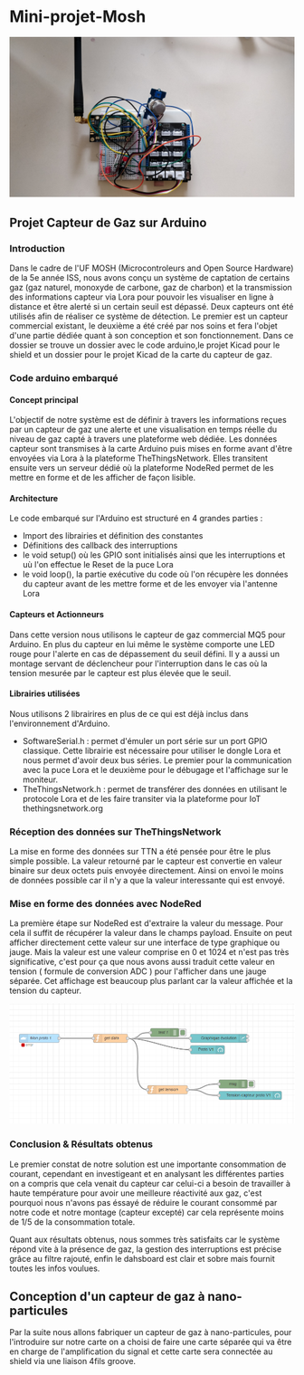 # Mini-projet-Mosh

![Notre système de détection de gaz sur Arduino](https://github.com/AxelBayle/Mini-projet-Mosh/blob/developpement/IMG/IMG_20181108_141341.jpg)

## Projet Capteur de Gaz sur Arduino
### Introduction
Dans le cadre de l'UF MOSH (Microcontroleurs and Open Source Hardware) de la 5e année ISS, nous avons conçu un système de captation de certains gaz (gaz naturel, monoxyde de carbone, gaz de charbon) et la transmission des informations capteur via Lora pour pouvoir les visualiser en ligne à distance et être alerté si un certain seuil est dépassé. Deux capteurs ont été utilisés afin de réaliser ce système de détection. Le premier est un capteur commercial existant, le deuxième a été créé par nos soins et fera l'objet d'une partie dédiée quant à son conception et son fonctionnement.
Dans ce dossier se trouve un dossier avec le code arduino,le projet Kicad pour le shield et un dossier pour le projet Kicad de la carte du capteur de gaz.

### Code arduino embarqué
#### Concept principal
L'objectif de notre système est de définir à travers les informations reçues par un capteur de gaz une alerte et une visualisation en temps réelle du niveau de gaz capté à travers une plateforme web dédiée. Les données capteur sont transmises à la carte Arduino puis mises en forme avant d'être envoyées via Lora à la plateforme TheThingsNetwork. Elles transitent ensuite vers un serveur dédié où la plateforme NodeRed permet de les mettre en forme et de les afficher de façon lisible.

#### Architecture
Le code embarqué sur l'Arduino est structuré en 4 grandes parties :
* Import des librairies et définition des constantes
* Définitions des callback des interruptions
* le void setup() où les GPIO sont initialisés ainsi que les interruptions et uù l'on effectue le Reset de la puce Lora
* le void loop(), la partie exécutive du code où l'on récupère les données du capteur avant de les mettre forme et de les envoyer via l'antenne Lora

#### Capteurs et Actionneurs
Dans cette version nous utilisons le capteur de gaz commercial MQ5 pour Arduino. En plus du capteur en lui même le système comporte une LED rouge pour l'alerte en cas de dépassement du seuil défini. Il y a aussi un montage servant de déclencheur pour l'interruption dans le cas où la tension mesurée par le capteur est plus élevée que le seuil.

#### Librairies utilisées
Nous utilisons 2 librairires en plus de ce qui est déjà inclus dans l'environnement d'Arduino.
* SoftwareSerial.h : permet d'émuler un port série sur un port  GPIO classique. Cette librairie est nécessaire pour utiliser le dongle Lora et nous permet d'avoir deux bus séries. Le premier pour la communication avec la puce Lora et le deuxième pour le débugage et l'affichage sur le moniteur.
* TheThingsNetwork.h : permet de transférer des données en utilisant le protocole Lora et de les faire transiter via la plateforme pour IoT thethingsnetwork.org

### Réception des données sur TheThingsNetwork
La mise en forme des données sur TTN a été pensée pour être le plus simple possible. La valeur retourné par le capteur est convertie en valeur binaire sur deux octets puis envoyée directement. Ainsi on envoi le moins de données possible car il n'y a que la valeur interessante qui est envoyé.

### Mise en forme des données avec NodeRed
La première étape sur NodeRed est d'extraire la valeur du message. Pour cela il suffit de récupérer la valeur dans le champs payload. Ensuite on peut afficher directement cette valeur sur une interface de type graphique ou jauge. Mais la valeur est une valeur comprise en 0 et 1024 et n'est pas très significative, c'est pour ça que nous avons aussi traduit cette valeur en tension ( formule de conversion ADC ) pour l'afficher dans une jauge séparée. Cet affichage est beaucoup plus parlant car la valeur affichée et la tension du capteur.

![Capture du schéma NodeRed de notre dashboard](https://github.com/AxelBayle/Mini-projet-Mosh/blob/developpement/IMG/Capturenodered.PNG)

### Conclusion & Résultats obtenus
Le premier constat de notre solution est une importante consommation de courant, cependant en investigeant et en analysant les différentes parties on a compris que cela venait du capteur car celui-ci a besoin de travailler à haute température pour avoir une meilleure réactivité aux gaz, c'est pourquoi nous n'avons pas éssayé de réduire le courant consommé par notre code et notre montage (capteur excepté) car cela représente moins de 1/5 de la consommation totale.

Quant aux résultats obtenus, nous sommes très satisfaits car le système répond vite à la présence de gaz, la gestion des interruptions est précise grâce au filtre rajouté, enfin le dahsboard est clair et sobre mais fournit toutes les infos voulues.
## Conception d'un capteur de gaz à nano-particules
Par la suite nous allons fabriquer un capteur de gaz à nano-particules, pour l'introduire sur notre carte on a choisi de faire une carte séparée qui va être en charge de l'amplification du signal et cette carte sera connectée au shield via une liaison 4fils groove.
